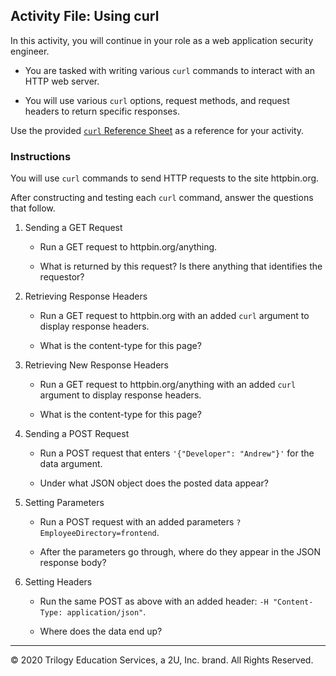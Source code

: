 ## Activity File: Using curl

In this activity, you will continue in your role as a web application security engineer.

- You are tasked with writing various `curl` commands to interact with an HTTP web server. 

- You will use various `curl` options, request methods, and request headers to return specific responses.

Use the provided [`curl` Reference Sheet](./cURL_Reference.md) as a reference for your activity.

### Instructions

You will use `curl` commands to send HTTP requests to the site httpbin.org.

After constructing and testing each `curl` command, answer the questions that follow.

1. Sending a GET Request

    - Run a GET request to httpbin.org/anything.

    - What is returned by this request? Is there anything that identifies the requestor?

2. Retrieving Response Headers

    - Run a GET request to httpbin.org with an added `curl` argument to display response headers.

    - What is the content-type for this page?

3. Retrieving New Response Headers

    - Run a GET request to httpbin.org/anything with an added `curl` argument to display response headers.

    - What is the content-type for this page?

4. Sending a POST Request

    - Run a POST request that enters `'{"Developer": "Andrew"}'` for the data argument.
    
   - Under what JSON object does the posted data appear?

5. Setting Parameters

    - Run a POST request with an added parameters `?EmployeeDirectory=frontend`.

    - After the parameters go through, where do they appear in the JSON response body?

6. Setting Headers

    - Run the same POST as above with an added header: `-H "Content-Type: application/json"`.

    - Where does the data end up?

---
© 2020 Trilogy Education Services, a 2U, Inc. brand. All Rights Reserved. 